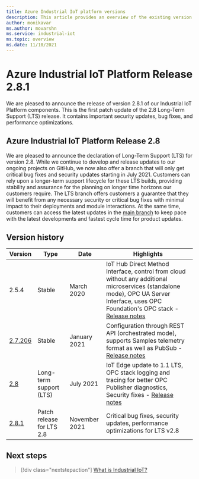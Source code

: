 ```yaml
---
title: Azure Industrial IoT platform versions
description: This article provides an overview of the existing version of the Industrial IoT platform and their support.
author: monikavar
ms.author: movarshn
ms.service: industrial-iot
ms.topic: overview
ms.date: 11/10/2021
---
```

# Azure Industrial IoT Platform Release 2.8.1
We are pleased to announce the release of version 2.8.1 of our Industrial IoT Platform components. This is the first patch update of the 2.8 Long-Term Support (LTS) release. It contains important security updates, bug fixes, and performance optimizations.

## Azure Industrial IoT Platform Release 2.8

We are pleased to announce the declaration of Long-Term Support (LTS) for version 2.8. While we continue to develop and release updates to our ongoing projects on GitHub, we now also offer a branch that will only get critical bug fixes and security updates starting in July 2021. Customers can rely upon a longer-term support lifecycle for these LTS builds, providing stability and assurance for the planning on longer time horizons our customers require. The LTS branch offers customers a guarantee that they will benefit from any necessary security or critical bug fixes with minimal impact to their deployments and module interactions.  At the same time, customers can access the latest updates in the [main branch](https://github.com/Azure/Industrial-IoT) to keep pace with the latest developments and fastest cycle time for product updates. 

## Version history 

|Version      |Type                   |Date         |Highlights                             |
|-------------|-----------------------|-------------|---------------------------------------|
|2.5.4        |Stable                 |March 2020   |IoT Hub Direct Method Interface, control from cloud without any additional microservices (standalone mode), OPC UA Server Interface, uses OPC Foundation's OPC stack - [Release notes](https://github.com/Azure/Industrial-IoT/releases/tag/2.5.4)|
|[2.7.206](https://github.com/Azure/Industrial-IoT/tree/release/2.7.206)      |Stable                 |January 2021 |Configuration through REST API (orchestrated mode), supports Samples telemetry format as well as PubSub - [Release notes](https://github.com/Azure/Industrial-IoT/releases/tag/2.7.206)|
|[2.8](https://github.com/Azure/Industrial-IoT/tree/2.8.0)        |Long-term support (LTS)|July 2021    |IoT Edge update to 1.1 LTS, OPC stack logging and tracing for better OPC Publisher diagnostics, Security fixes - [Release notes](https://github.com/Azure/Industrial-IoT/releases/tag/2.8.0)|
|[2.8.1](https://github.com/Azure/Industrial-IoT/tree/2.8.1)        |Patch release for LTS 2.8|November 2021    |Critical bug fixes, security updates, performance optimizations for LTS v2.8|

## Next steps

> [!div class="nextstepaction"]
> [What is Industrial IoT?](overview-what-is-industrial-iot.md)
